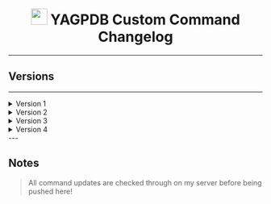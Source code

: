 <h1 align="center"><img src="https://yagpdb.xyz/static/img/logo_y.png" height=32px width=32px></img>&nbspYAGPDB Custom Command Changelog</h1>


---

## Versions

---

<details>
<summary>Version 1</summary>

- **V1**  
	**•** [`V1.0`](https://github.com/Ranger-4297/YAGPDB-ccs/releases/tag/V1) - Oudated (04 Jan 21).  
	**•** [`V1.4`](https://github.com/Ranger-4297/YAGPDB-ccs/releases/tag/V1.4) - Oudated (15 Feb 21).  
	**•** [`v1.7`](https://github.com/Ranger-4297/YAGPDB-ccs/releases/tag/V1.7) - Oudated (21 Aug 21).
</details>

<details>
	<summary>Version 2</summary>

- **V2**
	**•** [`V2`](https://github.com/Ranger-4297/YAGPDB-ccs/releases/tag/V2) - Oudated (24 Oct 21).  
	**•** [`V2.4`](https://github.com/Ranger-4297/YAGPDB-ccs/releases/tag/V2.4) - Oudated (06 Dec 21).  
</details>

<details>
	<summary>Version 3</summary>

- **V3**
	**•** [`V3`](https://github.com/Ranger-4297/YAGPDB-ccs/releases/tag/V3) - Outdated (12 Dec 21).  
</details>

<details>
	<summary>Version 4</summary>

- **V4**
	**•** [`V4`](https://github.com/Ranger-4297/YAGPDB-ccs/releases/tag/V4) - Current (11 Aug 22).  
</details>
---

## Notes
> All command updates are checked through on my server before being pushed here!